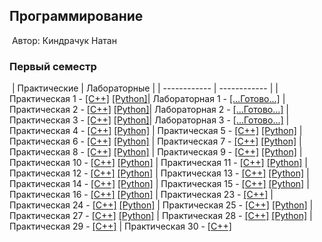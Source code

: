 ## Программирование
​
Автор: Киндрачук Натан
​
### Первый семестр
​
| Практические | Лабораторные |
| ------------ | ------------ |
| Практическая 1 - [[C++]](./Practice/01/C++/) [[Python]](./Practice/01/Python/)| Лабораторная 1 - [[...Готово...]](./Lab/01/) 
| Практическая 2 - [[C++]](./Practice/02/C++/) [[Python]](./Practice/02/Python/)| Лабораторная 2 - [[...Готово...]](./Lab/02/) 
| Практическая 3 - [[C++]](./Practice/03/C++/) [[Python]](./Practice/03/Python/)| Лабораторная 3 - [[...Готово...]](./Lab/03/) 
| Практическая 4 - [[C++]](./Practice/04/C++/) [[Python]](./Practice/04/Python/)
| Практическая 5 - [[C++]](./Practice/05/C++/) [[Python]](./Practice/05/Python/)
| Практическая 6 - [[C++]](./Practice/06/C++/) [[Python]](./Practice/06/Python/) 
| Практическая 7 - [[C++]](./Practice/07/C++/) [[Python]](./Practice/07/Python/) 
| Практическая 8 - [[C++]](./Practice/08/C++/) [[Python]](./Practice/08/Python/) 
| Практическая 9 - [[C++]](./Practice/09/C++/) [[Python]](./Practice/09/Python/) 
| Практическая 10 - [[C++]](./Practice/10/C++/) [[Python]](./Practice/10/Python/) 
| Практическая 11 - [[C++]](./Practice/11/C++/) [[Python]](./Practice/11/Python/) 
| Практическая 12 - [[C++]](./Practice/12/C++/) [[Python]](./Practice/12/Python/) 
| Практическая 13 - [[C++]](./Practice/13/C++/) [[Python]](./Practice/13/Python/)
| Практическая 14 - [[C++]](./Practice/14/C++/) [[Python]](./Practice/14/Python/) 
| Практическая 15 - [[C++]](./Practice/15/C++/) [[Python]](./Practice/15/Python/) 
| Практическая 16 - [[C++]](./Practice/16/C++/) [[Python]](./Practice/16/Python/) 
| Практическая 23 - [[C++]](./Practice/23/)
| Практическая 24 - [[C++]](./Practice/24/C++/) [[Python]](./Practice/24/Python/) 
| Практическая 25 - [[C++]](./Practice/25/C++/) [[Python]](./Practice/25/Python/) 
| Практическая 27 - [[C++]](./Practice/27/C++/) [[Python]](./Practice/27/Python/) 
| Практическая 28 - [[C++]](./Practice/28/C++/) [[Python]](./Practice/28/Python/) 
| Практическая 29 - [[C++]](./Practice/29/C++/) 
| Практическая 30 - [[C++]](./Practice/30/C++/) 
